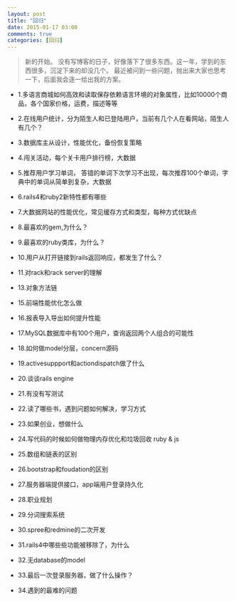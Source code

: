 ```yaml
---
layout: post
title: "回归"
date: 2015-01-17 03:00
comments: true
categories: [回归]
---
```

> 新的开始。
> 没有写博客的日子，好像落下了很多东西。这一年，学到的东西很多，沉淀下来的却没几个。
> 最近被问到一些问题，抛出来大家也思考一下，后面我会逐一给出我的方案。


* 1.多语言商城如何高效和读取保存依赖语言环境的对象属性，比如10000个商品，各个国家价格，运费，描述等等



* 2.在线用户统计，分为陌生人和已登陆用户，当前有几个人在看网站，陌生人有几个？



* 3.数据库主从设计，性能优化，备份恢复策略



* 4.闯关活动，每个关卡用户排行榜，大数据



* 5.推荐用户学习单词， 答错的单词下次学习不出现，每次推荐100个单词，字典中的单词从简单到复杂，大数据



* 6.rails4和ruby2新特性都有哪些



* 7.大数据网站的性能优化，常见缓存方式和类型，每种方式优缺点



* 8.最喜欢的gem,为什么？



* 9.最喜欢的ruby类库，为什么？



* 10.用户从打开链接到rails返回响应，都发生了什么？



* 11.对rack和rack server的理解



* 13.对象方法链



* 15.前端性能优化怎么做



* 16.报表导入导出如何提升性能



* 17.MySQL数据库中有100个用户，查询返回两个人组合的可能性



* 18.如何做model分层，concern源码



* 19.activesuppport和actiondispatch做了什么



* 20.谈谈rails engine



* 21.有没有写测试



* 22.读了哪些书，遇到问题如何解决，学习方式



* 23.如果创业，想做什么



* 24.写代码的时候如何做物理内存优化和垃圾回收 ruby & js



* 25.数组和链表的区别



* 26.bootstrap和foudation的区别



* 27.服务器端提供接口，app端用户登录持久化



* 28.职业规划



* 29.分词搜索系统



* 30.spree和redmine的二次开发


* 31.rails4中哪些些功能被移除了，为什么


* 32.无database的model


* 33.最后一次登录服务器，做了什么操作？


* 34.遇到的最难的问题





